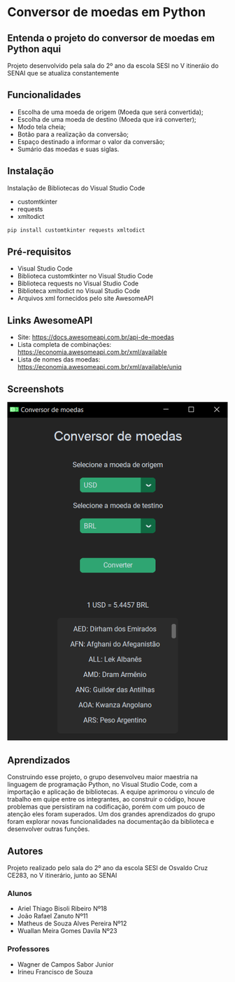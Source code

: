 
# Conversor de moedas em Python

## Entenda o projeto do conversor de moedas em Python aqui


Projeto desenvolvido pela sala do 2º ano da escola SESI no V itineráio do SENAI que se atualiza constantemente

## Funcionalidades

- Escolha de uma moeda de origem (Moeda que será convertida);
- Escolha de uma moeda de destino (Moeda que irá converter);
- Modo tela cheia;
- Botão para a realização da conversão;
- Espaço destinado a informar o valor da conversão;
- Sumário das moedas e suas siglas.


## Instalação

Instalação de Bibliotecas do Visual Studio Code

- customtkinter
- requests
- xmltodict

```bash
pip install customtkinter requests xmltodict
```

## Pré-requisitos

- Visual Studio Code
- Biblioteca customtkinter no Visual Studio Code
- Biblioteca requests no Visual Studio Code
- Biblioteca xmltodict no Visual Studio Code
- Arquivos xml fornecidos pelo site AwesomeAPI

## Links AwesomeAPI

- Site: https://docs.awesomeapi.com.br/api-de-moedas
- Lista completa de combinações: https://economia.awesomeapi.com.br/xml/available
- Lista de nomes das moedas: https://economia.awesomeapi.com.br/xml/available/uniq
    
## Screenshots

<img src = "image.png">


## Aprendizados

Construindo esse projeto, o grupo desenvolveu maior maestria na linguagem de programação Python, no Visual Studio Code, com a importação e aplicação de bibliotecas. A equipe aprimorou o vinculo de trabalho em quipe entre os integrantes, ao construir o código, houve problemas que persistiram na codificação, porém com um pouco de atenção eles foram superados. Um dos grandes aprendizados do grupo foram explorar novas funcionalidades na documentação da biblioteca e desenvolver outras funções.

## Autores

Projeto realizado pelo sala do 2º ano da escola SESI de Osvaldo Cruz CE283, no V itinerário, junto ao SENAI

### Alunos

- Ariel Thiago Bisoli Ribeiro Nº18
- João Rafael Zanuto  Nº11
- Matheus de Souza Alves Pereira Nº12
- Wuallan Meira Gomes Davila Nº23

### Professores

- Wagner de Campos Sabor Junior
- Irineu Francisco de Souza

